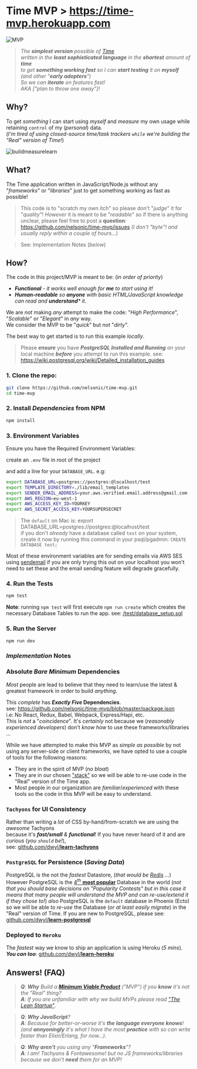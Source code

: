 # Time MVP > https://time-mvp.herokuapp.com

![MVP](https://cloud.githubusercontent.com/assets/194400/25544312/d77c27b4-2c51-11e7-9978-a5a434d0cf28.png)

> _The **simplest version** possible of [Time](https://github.com/dwyl/time) <br />
written in the **least sophisticated language**
in the **shortest** amount of **time** <br />
to get **something working fast** so I can **start testing** it on **myself**
(and other "**early adopters**") <br />
So we can **iterate** on features fast! <br />
AKA ["plan to throw one away"]!_

## Why?

To get _something_ I can start using _myself_ and _measure_ my own usage
while retaining `control` of my (_personal_) data.<br />
(_I'm tired of using closed-source time/task trackers
`while` we're building the "Real" version of Time!_)

![buildmeasurelearn](https://cloud.githubusercontent.com/assets/194400/25544285/ba5b81ca-2c51-11e7-9cf0-b24364a1975b.jpg)


## What?

The Time application written in JavaScript/Node.js
without any "_frameworks_" or "_libraries_" just to get something working
as fast as possible!

> This code is to "scratch my own itch"
so please don't "_judge_" it for "_quality_"!
_However_ it is meant to be "_readable_" so if there is anything
unclear, please feel free to post a **question**:
https://github.com/nelsonic/time-mvp/issues
(_I don't "byte"! and usually reply within a couple of hours..._)



> See: Implementation Notes (_below_)


## How?

The code in this project/MVP is meant to be: (_in order of priority_)
+ _**Functional** - it works well enough for **me** to start using it!_
+ _**Human-readable** so **anyone** with basic HTML/JavaScript knowledge
can read and **understand*** it_.

We are _not_ making _any_ attempt to make the code:
"_High Performance_", "_Scalable_" or "_Elegant_" in _any_ way. <br />
We consider the MVP to be "_quick_" but _not_ "_dirty_".

The best way to get started is to run this example *locally*.

> Please ***ensure*** you have ***PostgreSQL Installed and Running*** on your local machine
***before*** you attempt to run this example.
> see: https://wiki.postgresql.org/wiki/Detailed_installation_guides

### 1. Clone the repo:

```sh
git clone https://github.com/nelsonic/time-mvp.git
cd time-mvp
```
### 2. Install *Dependencies* from NPM

```sh
npm install
```

### 3. Environment Variables

Ensure you have the Required Environment Variables:

create an `.env` file in root of the project

and add a line for your `DATABASE_URL`.
e.g:
```sh
export DATABASE_URL=postgres://postgres:@localhost/test
export TEMPLATE_DIRECTORY=./lib/email_templates
export SENDER_EMAIL_ADDRESS=your.aws.verified.email.address@gmail.com
export AWS_REGION=eu-west-1
export AWS_ACCESS_KEY_ID=YOURKEY
export AWS_SECRET_ACCESS_KEY=YOURSUPERSECRET
```

> The `default` on Mac is: export DATABASE_URL=postgres://postgres:@localhost/test  
> if you don't *already* have a database called `test` on your system,  
> create it now by running this command in your psql/pgadmin: `CREATE DATABASE test;`

Most of these environment variables are for sending
emails via AWS SES using
[sendemail](https://github.com/dwyl/sendemail#2-set-your-environment-variables)
if you are only trying this out on your localhost
you won't need to set these and the email sending
feature will degrade gracefully.

### 4. Run the Tests

```sh
npm test
```

**Note**: running `npm test` will first execute `npm run create` which creates
the necessary Database Tables to run the app. see:
[/test/database_setup.sql](https://github.com/nelsonic/time-mvp/blob/master/test/database_setup.sql)

### 5. Run the Server

```sh
npm run dev
```

### _Implementation_ Notes

### Absolute _Bare Minimum_ Dependencies

_Most_ people are lead to believe that they need to learn/use
the latest & greatest framework in order to build _anything_.

This _complete_ has **_Exactly Five_ Dependencies**. <br />
see: https://github.com/nelsonic/time-mvp/blob/master/package.json <br />
i.e: No React, Redux, Babel, Webpack, Express/Hapi, etc. <br />
This is _not_ a "_coincidence_".
It's _certainly_ not because we (_reasonably experienced developers_)
don't _know how_ to use these frameworks/libraries ...


While we have attempted to make this MVP as _simple as possible_
by not using any server-side or client frameworks,
we have opted to use a couple of tools for the following reasons:
+ They are in the spirit of MVP (_no bloat_)
+ They are in our chosen
["stack"](https://github.com/dwyl/technology-stack)
so we will be able to re-use code
in the "Real" version of the Time app.
+ Most people in our organization are _familiar_/_experienced_
with these tools so the code in this MVP will be easy to understand.

### `Tachyons` for UI Consistency

Rather than writing a _lot_ of CSS by-hand/from-scratch
we are using the _awesome_ Tachyons <br />
because it's _**fast/small** & **functional**_!
If you have never heard of it and are _curious_ (_you `should` be!_), <br />
see:
[github.com/dwyl/**learn-tachyons**](https://github.com/dwyl/learn-tachyons)


### `PostgreSQL` for Persistence (_Saving Data_)

PostgreSQL is the not the _fastest_ Datastore,
(_that would be [Redis](https://github.com/dwyl/learn-redis) ..._)
However PostgreSQL is the
[4<sup>th</sup> **most popular**](https://db-engines.com/en/ranking) Database
in the world (_not that you should base decisions on "Popularity Contests"
but in this case it means that many people will understand the MVP
and can re-use/extend it if they chose to!_)
_also_ PostgreSQL is the `default` database in Phoenix (Ecto)
so we will be able to _re-use_ the Database (_or at least easily migrate_)
in the "Real" version of Time.
If you are new to PostgreSQL, please see:
[github.com/dwyl/**learn-postgresql**](https://github.com/dwyl/learn-postgresql)


### Deployed to `Heroku`

The _fastest_ way we know to ship an application
is using Heroku (_5 mins_). <br />
_**You can too**_:
[github.com/dwyl/**learn-heroku**](https://github.com/dwyl/learn-heroku)


## Answers! (FAQ)

> _**Q**: **Why** Build a
[**Minimum Viable Product**](https://en.wikipedia.org/wiki/Minimum_viable_product)
("MVP") if you **know** it's not the "Real" thing?_ <br />
> _**A**: If you are unfamiliar with why we build MVPs
please read ["The Lean Startup"](https://youtu.be/fEvKo90qBns)_.


> _**Q**: **Why JavaScript**?_ <br />
> _**A**: Because for better-or-worse it's
**the language everyone knows**! <br />
(and **annyoningly** it's what I have the most **practice** with
so can write faster than Elixir/Erlang, for now...)._

> _**Q**: **Why aren't** you using any "**Frameworks**"?_ <br />
> _**A**: I am! Tachyons & Fontawesome! but no JS frameworks/libraries
because we don't **need** them for an MVP!_
